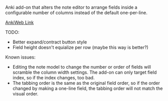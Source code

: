 Anki add-on that alters the note editor to arrange fields inside a configurable number of columns instead of the default one-per-line.


[AnkiWeb Link](https://ankiweb.net/shared/info/1876579195)


TODO:
- Better expand/contract button style
- Field height doesn't equialize per row (maybe this way is better?)

Known issues:
- Editing the note model to change the number or order of fields will scramble the column width settings. The add-on can only target field index, so if the index changes, too bad.
- The tabbing order is the same as the original field order, so if the order changed by making a one-line field, the tabbing order will not match the visual order.
